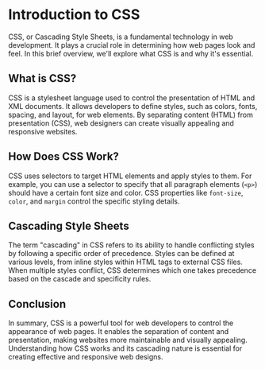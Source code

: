 # Introduction to CSS

CSS, or Cascading Style Sheets, is a fundamental technology in web development. It plays a crucial role in determining how web pages look and feel. In this brief overview, we'll explore what CSS is and why it's essential.

## What is CSS?

CSS is a stylesheet language used to control the presentation of HTML and XML documents. It allows developers to define styles, such as colors, fonts, spacing, and layout, for web elements. By separating content (HTML) from presentation (CSS), web designers can create visually appealing and responsive websites.

## How Does CSS Work?

CSS uses selectors to target HTML elements and apply styles to them. For example, you can use a selector to specify that all paragraph elements (`<p>`) should have a certain font size and color. CSS properties like `font-size`, `color`, and `margin` control the specific styling details.

## Cascading Style Sheets

The term "cascading" in CSS refers to its ability to handle conflicting styles by following a specific order of precedence. Styles can be defined at various levels, from inline styles within HTML tags to external CSS files. When multiple styles conflict, CSS determines which one takes precedence based on the cascade and specificity rules.

## Conclusion

In summary, CSS is a powerful tool for web developers to control the appearance of web pages. It enables the separation of content and presentation, making websites more maintainable and visually appealing. Understanding how CSS works and its cascading nature is essential for creating effective and responsive web designs.
